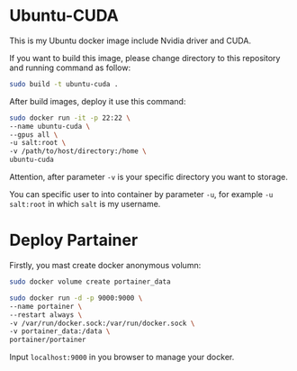 # Ubuntu-CUDA

This is my Ubuntu docker image include Nvidia driver and CUDA.

If you want to build this image, please change directory to this repository and running command as follow:

```bash
sudo build -t ubuntu-cuda .
```

After build images, deploy it use this command:

```bash
sudo docker run -it -p 22:22 \
--name ubuntu-cuda \
--gpus all \
-u salt:root \
-v /path/to/host/directory:/home \
ubuntu-cuda
```

Attention, after parameter `-v` is your specific directory you want to storage.

You can specific user to into container by parameter `-u`, for example `-u salt:root` in which `salt` is my username.

# Deploy Partainer

Firstly, you mast create docker anonymous volumn:

```bash
sudo docker volume create portainer_data
```

```bash
sudo docker run -d -p 9000:9000 \
--name portainer \
--restart always \
-v /var/run/docker.sock:/var/run/docker.sock \
-v portainer_data:/data \
portainer/portainer
```

Input `localhost:9000` in you browser to manage your docker.
